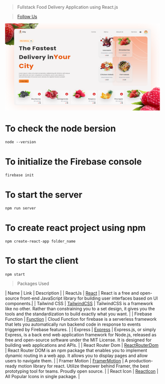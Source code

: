 > Fullstack Food Delivery Application using React.js

> [Follow Us](https://codeJaya.web.app)

![This is the Project Thumbnail](./snap.png)

# To check the node bersion

```
node --version
```

# To initialize the Firebase console

```
firebase init
```

# To start the server

```
npm run server
```

# To create react project using npm

```
npm create-react-app folder_name
```

# To start the client

```
npm start
```

> Packages Used

<!-- prettir-ignore -->

| Name | Link | Description |
| ReactJs | [React](https://reactjs.org/) | React is a free and open-source front-end JavaScript library for building user interfaces based on UI components.|
| Tailwind CSS | [TailwindCSS](https://tailwindcss.com/) | TailwindCSS is a framework like no other. Rather than constraining you to a set design, it gives you the tools and the standardization to build exactly what you want. |
| Firebase Function | [Function](https://firebase.google.com/docs/function) | Cloud Function for firebase is a serverless framework that lets you automatically run backend code in response to events triggered by Firebase features. |
| Express | [Express](https://expressjs.com/) | Express.js, or simply Express, is a back end web application framework for Node.js, released as free and open-source software under the MIT License. It is designed for building web applications and APIs. |
| React Router Dom | [ReactRouterDom](https://reactrouter.com/en/main) | React Router DOM is an npm package that enables you to implement dynamic routing in a web app. It allows you to display pages and allow users to navigate them. |
| Framer Motion | [FramerMotion](https://www.framer.com/motion/) | A production-ready motion library for react. Utilize thepower behind Framer, the best prototyping tool for teams. Proudly open source. |
| React Icon | [ReactIcon](https://react-icons.github.io/react-icons/) | All Popular Icons in single package. |
